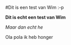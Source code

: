#Dit is een test van Wim :-p

**Dit is echt een test van Wim**

*Maar dan echt he*

Ola pola ik heb honger

